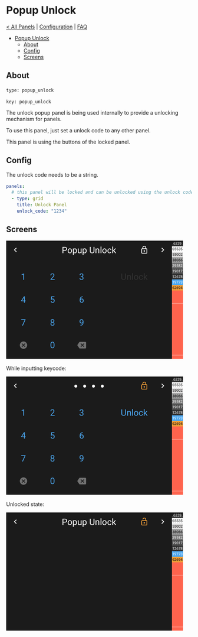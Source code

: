 # Popup Unlock

[< All Panels](README.md) | [Configuration](../Config.md) | [FAQ](../FAQ.md)

- [Popup Unlock](#popup-unlock)
  - [About](#about)
  - [Config](#config)
  - [Screens](#screens)

## About

`type: popup_unlock`

`key: popup_unlock`

The unlock popup panel is being used internally to provide a unlocking mechanism for panels.

To use this panel, just set a unlock code to any other panel.

This panel is using the buttons of the locked panel.

## Config

The unlock code needs to be a string.

```yaml
panels:
  # this panel will be locked and can be unlocked using the unlock code
  - type: grid
    title: Unlock Panel
    unlock_code: "1234"
```

## Screens

![Popup Unlock](../assets/popup_unlock.png)

While inputting keycode:

![Popup Input](../assets/popup_unlock_input.png)

Unlocked state:

![Popup Unlock Open](../assets/popup_unlock_open.png)
